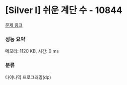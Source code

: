 # [Silver I] 쉬운 계단 수 - 10844 

[문제 링크](https://www.acmicpc.net/problem/10844) 

### 성능 요약

메모리: 1120 KB, 시간: 0 ms

### 분류

다이나믹 프로그래밍(dp)

